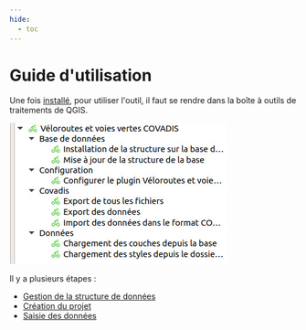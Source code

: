 ```yaml
---
hide:
  - toc
---
```


# Guide d'utilisation

Une fois [installé](./installation.md), pour utiliser l'outil, il faut se rendre dans la boîte à outils de traitements de QGIS.

![tools](media/veloroutes_vv-tools.jpg)

Il y a plusieurs étapes :

* [Gestion de la structure de données](./gestion-structure-donnees.md)
* [Création du projet](./initialisation-projet.md)
* [Saisie des données](./saisie-donnees.md)

